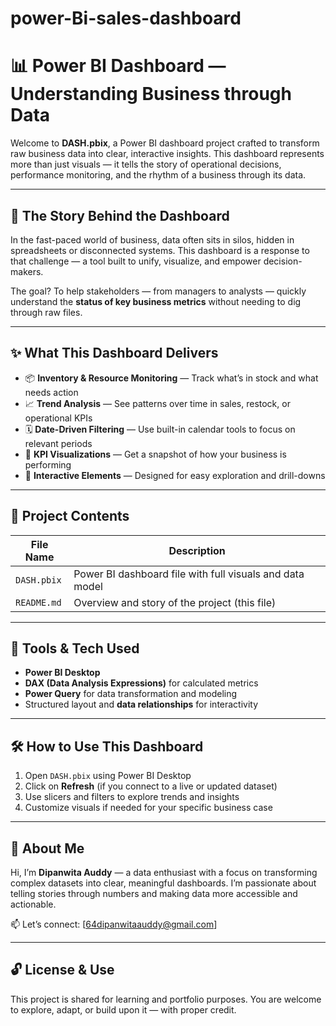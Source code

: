# power-Bi-sales-dashboard
# 📊 Power BI Dashboard — Understanding Business through Data

Welcome to **DASH.pbix**, a Power BI dashboard project crafted to transform raw business data into clear, interactive insights. This dashboard represents more than just visuals — it tells the story of operational decisions, performance monitoring, and the rhythm of a business through its data.

---

## 📖 The Story Behind the Dashboard

In the fast-paced world of business, data often sits in silos, hidden in spreadsheets or disconnected systems. This dashboard is a response to that challenge — a tool built to unify, visualize, and empower decision-makers.

The goal? To help stakeholders — from managers to analysts — quickly understand the **status of key business metrics** without needing to dig through raw files.

---

## ✨ What This Dashboard Delivers

- 📦 **Inventory & Resource Monitoring** — Track what’s in stock and what needs action
- 📈 **Trend Analysis** — See patterns over time in sales, restock, or operational KPIs
- 🗓️ **Date-Driven Filtering** — Use built-in calendar tools to focus on relevant periods
- 🎯 **KPI Visualizations** — Get a snapshot of how your business is performing
- 🧩 **Interactive Elements** — Designed for easy exploration and drill-downs

---

## 📂 Project Contents

| File Name    | Description                                |
|--------------|--------------------------------------------|
| `DASH.pbix`  | Power BI dashboard file with full visuals and data model |
| `README.md`  | Overview and story of the project (this file) |

---

## 🧪 Tools & Tech Used

- **Power BI Desktop**
- **DAX (Data Analysis Expressions)** for calculated metrics
- **Power Query** for data transformation and modeling
- Structured layout and **data relationships** for interactivity

---

## 🛠️ How to Use This Dashboard

1. Open `DASH.pbix` using Power BI Desktop
2. Click on **Refresh** (if you connect to a live or updated dataset)
3. Use slicers and filters to explore trends and insights
4. Customize visuals if needed for your specific business case

---

## 👤 About Me

Hi, I’m **Dipanwita Auddy** — a data enthusiast with a focus on transforming complex datasets into clear, meaningful dashboards. I’m passionate about telling stories through numbers and making data more accessible and actionable.

📫 Let’s connect: [64dipanwitaauddy@gmail.com]

---

## 🔓 License & Use

This project is shared for learning and portfolio purposes. You are welcome to explore, adapt, or build upon it — with proper credit.

